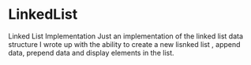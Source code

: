 # LinkedList
Linked List Implementation
Just an implementation of the linked list data structure I wrote up with the ability to create a new lisnked list , append data, prepend data and display elements in the list.
